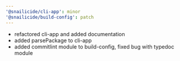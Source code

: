 ```yaml
---
'@snailicide/cli-app': minor
'@snailicide/build-config': patch
---
```


-   refactored cli-app and added documentation
-   added parsePackage to cli-app
-   added commitlint module to build-config, fixed bug with typedoc module
